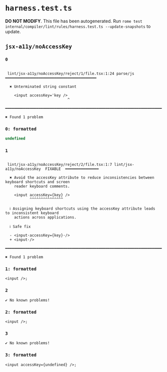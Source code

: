 # `harness.test.ts`

**DO NOT MODIFY**. This file has been autogenerated. Run `rome test internal/compiler/lint/rules/harness.test.ts --update-snapshots` to update.

## `jsx-a11y/noAccessKey`

### `0`

```

 lint/jsx-a11y/noAccessKey/reject/1/file.tsx:1:24 parse/js ━━━━━━━━━━━━━━━━━━━━━━━━━━━━━━━━━━━━━━━━━

  ✖ Unterminated string constant

    <input accessKey='key />
                            ^

━━━━━━━━━━━━━━━━━━━━━━━━━━━━━━━━━━━━━━━━━━━━━━━━━━━━━━━━━━━━━━━━━━━━━━━━━━━━━━━━━━━━━━━━━━━━━━━━━━━━

✖ Found 1 problem

```

### `0: formatted`

```javascript
undefined
```

### `1`

```

 lint/jsx-a11y/noAccessKey/reject/2/file.tsx:1:7 lint/jsx-a11y/noAccessKey  FIXABLE  ━━━━━━━━━━━━━━━

  ✖ Avoid the accessKey attribute to reduce inconsistencies between keyboard shortcuts and screen
    reader keyboard comments.

    <input accessKey={key} />
           ^^^^^^^^^^^^^^^

  ℹ Assigning keyboard shortcuts using the accessKey attribute leads to inconsistent keyboard
    actions across applications.

  ℹ Safe fix

  - <input·accessKey={key}·/>
  + <input·/>

━━━━━━━━━━━━━━━━━━━━━━━━━━━━━━━━━━━━━━━━━━━━━━━━━━━━━━━━━━━━━━━━━━━━━━━━━━━━━━━━━━━━━━━━━━━━━━━━━━━━

✖ Found 1 problem

```

### `1: formatted`

```
<input />;

```

### `2`

```
✔ No known problems!

```

### `2: formatted`

```
<input />;

```

### `3`

```
✔ No known problems!

```

### `3: formatted`

```
<input accessKey={undefined} />;

```
